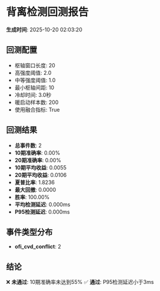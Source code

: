 # 背离检测回测报告

**生成时间**: 2025-10-20 02:03:20

## 回测配置

- 枢轴窗口长度: 20
- 高强度阈值: 2.0
- 中等强度阈值: 1.0
- 最小枢轴间距: 10
- 冷却时间: 3.0秒
- 暖启动样本数: 200
- 使用融合指标: True

## 回测结果

- **总事件数**: 2
- **10期准确率**: 0.00%
- **20期准确率**: 0.00%
- **10期平均收益**: 0.0055
- **20期平均收益**: 0.0106
- **夏普比率**: 1.8236
- **最大回撤**: 0.0000
- **胜率**: 100.00%
- **平均检测延迟**: 0.000ms
- **P95检测延迟**: 0.000ms

## 事件类型分布

- **ofi_cvd_conflict**: 2

## 结论

❌ **未通过**: 10期准确率未达到55%
✅ **通过**: P95检测延迟小于3ms
